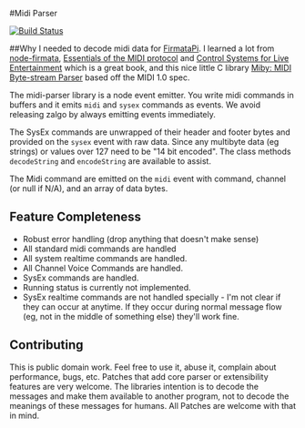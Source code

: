 #Midi Parser

[![Build Status](https://travis-ci.org/reconbot/midi-parser.png?branch=master)](https://travis-ci.org/reconbot/midi-parser)

##Why
I needed to decode midi data for [FirmataPi](https://github.com/reconbot/firmata-pi). I learned a lot from [node-firmata](https://github.com/jgautier/firmata), [Essentials of the MIDI protocol](https://ccrma.stanford.edu/~craig/articles/linuxmidi/misc/essenmidi.html) and [Control Systems for Live Entertainment](http://www.amazon.com/Control-Systems-Live-Entertainment-Huntington/dp/0240809378) which is a great book, and this nice little C library [Miby: MIDI Byte-stream Parser](https://code.google.com/p/miby/) based off the MIDI 1.0 spec.

The midi-parser library is a node event emitter. You write midi commands in buffers and it emits `midi` and `sysex` commands as events. We avoid releasing zalgo by always emitting events immediately.

The SysEx commands are unwrapped of their header and footer bytes and provided on the `sysex` event with raw data. Since any multibyte data (eg strings) or values over 127 need to be "14 bit encoded". The class methods `decodeString` and `encodeString` are available to assist.

The Midi command are emitted on the `midi` event with command, channel (or null if N/A), and an array of data bytes.

## Feature Completeness
 - Robust error handling (drop anything that doesn't make sense)
 - All standard midi commands are handled
 - All system realtime commands are handled.
 - All Channel Voice Commands are handled.
 - SysEx commands are handled.
 - Running status is currently not implemented.
 - SysEx realtime commands are not handled specially - I'm not clear if they can occur at anytime. If they occur during normal message flow (eg, not in the middle of something else) they'll work fine.

## Contributing
This is public domain work. Feel free to use it, abuse it, complain about performance, bugs, etc. Patches that add core parser or extensibility features are very welcome. The libraries intention is to decode the messages and make them available to another program, not to decode the meanings of these messages for humans. All Patches are welcome with that in mind.
